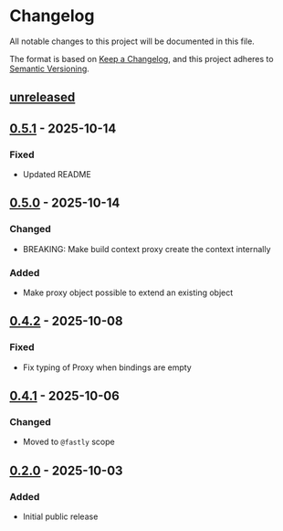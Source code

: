 # Changelog

All notable changes to this project will be documented in this file.

The format is based on [Keep a Changelog](https://keepachangelog.com/en/1.0.0/),
and this project adheres to [Semantic Versioning](https://semver.org/spec/v2.0.0.html).

## [unreleased]

## [0.5.1] - 2025-10-14

### Fixed

- Updated README

## [0.5.0] - 2025-10-14

### Changed

- BREAKING: Make build context proxy create the context internally

### Added

- Make proxy object possible to extend an existing object

## [0.4.2] - 2025-10-08

### Fixed

- Fix typing of Proxy when bindings are empty

## [0.4.1] - 2025-10-06

### Changed

- Moved to `@fastly` scope

## [0.2.0] - 2025-10-03

### Added

- Initial public release

[unreleased]: https://github.com/fastly/compute-js-context/compare/v0.5.1...HEAD
[0.5.1]: https://github.com/fastly/compute-js-context/compare/v0.5.0...v0.5.1
[0.5.0]: https://github.com/fastly/compute-js-context/compare/v0.4.2...v0.5.0
[0.4.2]: https://github.com/fastly/compute-js-context/compare/v0.4.1...v0.4.2
[0.4.1]: https://github.com/fastly/compute-js-context/compare/v0.2.0...v0.4.1
[0.2.0]: https://github.com/fastly/compute-js-context/releases/tag/v0.2.0
